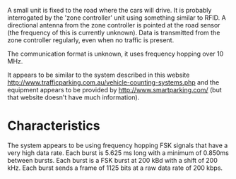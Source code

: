 A small unit is fixed to the road where the cars will drive. It is probably interrogated by the 'zone controller' unit using something similar to RFID. A directional antenna from the zone controller is pointed at the road sensor (the frequency of this is currently unknown). Data is transmitted from the zone controller regularly, even when no traffic is present.

The communication format is unknown, it uses frequency hopping over 10 MHz.

It appears to be similar to the system described in this website http://www.trafficparking.com.au/vehicle-counting-systems.php and the equipment appears to be provided by http://www.smartparking.com/ (but that website doesn't have much information).

# Characteristics
The system appears to be using frequency hopping FSK signals that have a very high data rate. Each burst is 5.625 ms long with a minimum of 0.850ms between bursts. Each burst is a FSK burst at 200 kBd with a shift of 200 kHz. Each burst sends a frame of 1125 bits at a raw data rate of 200 kbps.